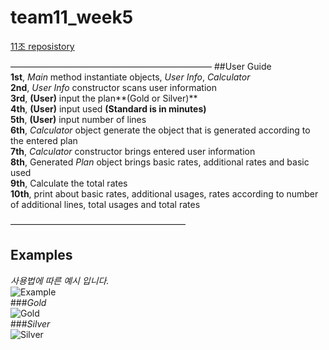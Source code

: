# team11_week5
  [11조 reposistory](https://github.com/KangJunmo/team11_week5.git)  
  
———————————————————————
##User Guide  
  **1st**, _Main_ method instantiate objects, _User Info_, _Calculator_  
  **2nd**, _User Info_ constructor scans user information  
  **3rd**, **(User)** input the plan**(Gold or Silver)**  
  **4th**, **(User)** input used **(Standard is in minutes)**  
  **5th**, **(User)** input number of lines  
  **6th**, _Calculator_ object generate the object that is generated according to the entered plan  
  **7th**, _Calculator_ constructor brings entered user information  
  **8th**, Generated _Plan_ object brings basic rates, additional rates and basic used  
  **9th**, Calculate the total rates  
  **10th**, print about basic rates, additional usages, rates according to number of additional lines, total usages and total rates  
  
————————————————————
## Examples  
  _사용법에 따른 예시 입니다._  
![Example](http://blogfiles.naver.net/20160402_155/drk0830_1459527306373tiEgL_PNG/example.PNG)  
###_Gold_  
![Gold](http://blogfiles.naver.net/20160402_61/drk0830_1459531502999DYnB0_PNG/gold.png)  
###_Silver_  
![Silver](http://blogfiles.naver.net/20160402_2/drk0830_145953150319717MCC_PNG/silver.png)
